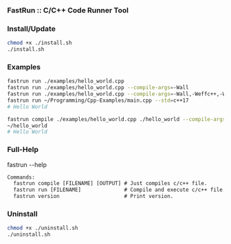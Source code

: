 ### FastRun :: C/C++ Code Runner Tool

### Install/Update

```bash
chmod +x ./install.sh
./install.sh
```

### Examples

```bash
fastrun run ./examples/hello_world.cpp
fastrun run ./examples/hello_world.cpp --compile-args=-Wall
fastrun run ./examples/hello_world.cpp --compile-args=-Wall,-Weffc++,-Wextra,-Wsign-conversion
fastrun run ~/Programming/Cpp-Examples/main.cpp --std=c++17
# Hello World
```

```bash
fastrun compile ./examples/hello_world.cpp ./hello_world --compile-args=-Wall --std=c++17
~/hello_world
# Hello World
```

### Full-Help

fastrun --help

```txt
Commands:
  fastrun compile [FILENAME] [OUTPUT] # Just compiles c/c++ file.
  fastrun run [FILENAME]              # Compile and execute c/c++ file.
  fastrun version                     # Print version.
```

### Uninstall

```bash
chmod +x ./uninstall.sh
./uninstall.sh
```
